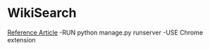 # WikiSearch

[Reference Article](https://medium.com/@oaishi.faria/connecting-chrome-extension-with-python-backend-912d1d0db26)
-RUN python manage.py runserver
-USE Chrome extension